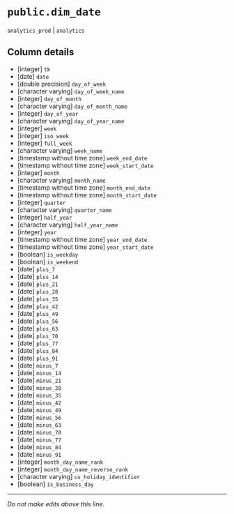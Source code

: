 # `public.dim_date`
`analytics_prod` | `analytics`

## Column details
* [integer]   `tk`
* [date]      `date`
* [double precision] `day_of_week`
* [character varying] `day_of_week_name`
* [integer]   `day_of_month`
* [character varying] `day_of_month_name`
* [integer]   `day_of_year`
* [character varying] `day_of_year_name`
* [integer]   `week`
* [integer]   `iso_week`
* [integer]   `full_week`
* [character varying] `week_name`
* [timestamp without time zone] `week_end_date`
* [timestamp without time zone] `week_start_date`
* [integer]   `month`
* [character varying] `month_name`
* [timestamp without time zone] `month_end_date`
* [timestamp without time zone] `month_start_date`
* [integer]   `quarter`
* [character varying] `quarter_name`
* [integer]   `half_year`
* [character varying] `half_year_name`
* [integer]   `year`
* [timestamp without time zone] `year_end_date`
* [timestamp without time zone] `year_start_date`
* [boolean]   `is_weekday`
* [boolean]   `is_weekend`
* [date]      `plus_7`
* [date]      `plus_14`
* [date]      `plus_21`
* [date]      `plus_28`
* [date]      `plus_35`
* [date]      `plus_42`
* [date]      `plus_49`
* [date]      `plus_56`
* [date]      `plus_63`
* [date]      `plus_70`
* [date]      `plus_77`
* [date]      `plus_84`
* [date]      `plus_91`
* [date]      `minus_7`
* [date]      `minus_14`
* [date]      `minus_21`
* [date]      `minus_28`
* [date]      `minus_35`
* [date]      `minus_42`
* [date]      `minus_49`
* [date]      `minus_56`
* [date]      `minus_63`
* [date]      `minus_70`
* [date]      `minus_77`
* [date]      `minus_84`
* [date]      `minus_91`
* [integer]   `month_day_name_rank`
* [integer]   `month_day_name_reverse_rank`
* [character varying] `us_holiday_identifier`
* [boolean]   `is_business_day`

-------------------------------------------------------------------------------
*Do not make edits above this line.*
